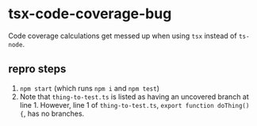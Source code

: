 # tsx-code-coverage-bug

Code coverage calculations get messed up when using `tsx` instead of `ts-node`.

## repro steps

1. `npm start` (which runs `npm i` and `npm test`)
2. Note that `thing-to-test.ts` is listed as having an uncovered branch at line 1. However, line 1 of `thing-to-test.ts`, `export function doThing() {`, has no branches.
